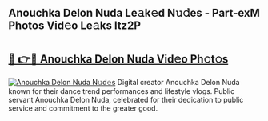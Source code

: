 ## Anouchka Delon Nuda Le𝚊k𝚎d N𝚞𝚍es - Part-exM Photos Vid𝚎o Le𝚊ks ltz2P

# <h2><a href="http://fbbzwsq.evod.top/?m=Anouchka+Delon+Nuda">🔗 👉🔴 Anouchka Delon Nuda Vid𝚎o Ph𝚘t𝚘s</a></h2>

[![Anouchka Delon Nuda N𝚞d𝚎s](https://i.imgur.com/8V9OHl7.gif)](http://fbbzwsq.evod.top/?m=Anouchka+Delon+Nuda)
Digital creator Anouchka Delon Nuda known for their dance trend performances and lifestyle vlogs. Public servant Anouchka Delon Nuda, celebrated for their dedication to public service and commitment to the greater good. 
